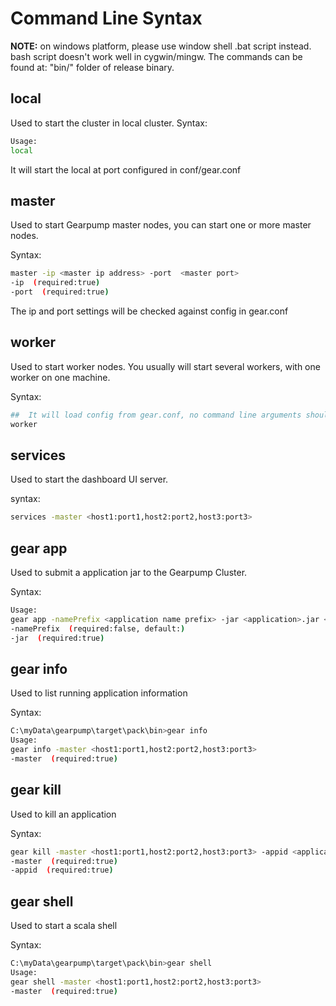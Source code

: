 # Command Line Syntax

**NOTE:** on windows platform, please use window shell .bat script instead. bash script doesn't work well in cygwin/mingw.
The commands can be found at: "bin/" folder of release binary.

## local

Used to start the cluster in local cluster.
Syntax:
```bash
Usage:
local
```

It will start the local at port configured in conf/gear.conf

## master

Used to start Gearpump master nodes, you can start one or more master nodes. 

Syntax:
```bash
master -ip <master ip address> -port  <master port>
-ip  (required:true)
-port  (required:true)
```

The ip and port settings will be checked against config in gear.conf

## worker

Used to start worker nodes. You usually will start several workers, with one worker on one machine. 

Syntax:
```bash
##  It will load config from gear.conf, no command line arguments should be provided.
worker
```

## services
Used to start the dashboard UI server.

syntax:
```bash
services -master <host1:port1,host2:port2,host3:port3>
```

## gear app
Used to submit a application jar to the Gearpump Cluster. 

Syntax:
```bash
Usage:
gear app -namePrefix <application name prefix> -jar <application>.jar <mainClass <remain arguments>>
-namePrefix  (required:false, default:)
-jar  (required:true)
```

## gear info
Used to list running application information

Syntax:
```bash
C:\myData\gearpump\target\pack\bin>gear info
Usage:
gear info -master <host1:port1,host2:port2,host3:port3>
-master  (required:true)
```

## gear kill
Used to kill an application

Syntax:
```bash
gear kill -master <host1:port1,host2:port2,host3:port3> -appid <application id>
-master  (required:true)
-appid  (required:true)
```

## gear shell
Used to start a scala shell

Syntax:
```bash
C:\myData\gearpump\target\pack\bin>gear shell
Usage:
gear shell -master <host1:port1,host2:port2,host3:port3>
-master  (required:true)
```